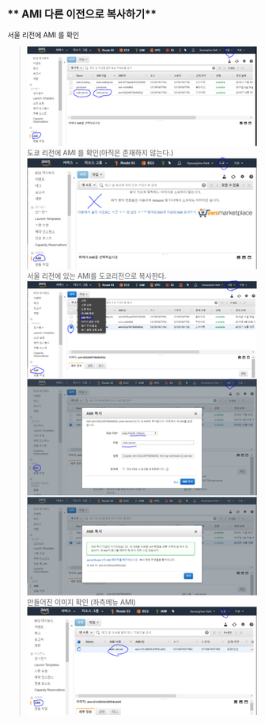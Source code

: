 ** AMI 다른 이전으로 복사하기** 
-----

서울 리전에 AMI 를 확인
> ![메뉴](https://github.com/dockerdongjin/aws-network-examples/blob/master/case11/images/img00.png)
도쿄 리전에 AMI 를 확인(아직은 존재하지 않는다.)
> ![메뉴](https://github.com/dockerdongjin/aws-network-examples/blob/master/case11/images/img01.png)
서울 리전에 있는 AMI를 도쿄리전으로 복사한다.
> ![메뉴](https://github.com/dockerdongjin/aws-network-examples/blob/master/case11/images/img02.png)
> ![메뉴](https://github.com/dockerdongjin/aws-network-examples/blob/master/case11/images/img03.png)
> ![메뉴](https://github.com/dockerdongjin/aws-network-examples/blob/master/case11/images/img04.png)
만들어진 이미지 확인 (좌측메뉴 AMI)
> ![메뉴](https://github.com/dockerdongjin/aws-network-examples/blob/master/case11/images/img05.png)